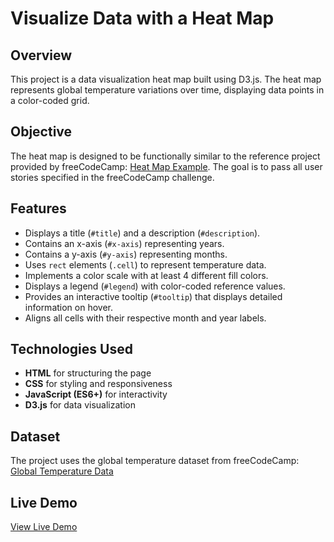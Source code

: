 # Visualize Data with a Heat Map

## Overview
This project is a data visualization heat map built using D3.js. The heat map represents global temperature variations over time, displaying data points in a color-coded grid. 

## Objective
The heat map is designed to be functionally similar to the reference project provided by freeCodeCamp: [Heat Map Example](https://heat-map.freecodecamp.rocks). The goal is to pass all user stories specified in the freeCodeCamp challenge.

## Features
- Displays a title (`#title`) and a description (`#description`).
- Contains an x-axis (`#x-axis`) representing years.
- Contains a y-axis (`#y-axis`) representing months.
- Uses `rect` elements (`.cell`) to represent temperature data.
- Implements a color scale with at least 4 different fill colors.
- Displays a legend (`#legend`) with color-coded reference values.
- Provides an interactive tooltip (`#tooltip`) that displays detailed information on hover.
- Aligns all cells with their respective month and year labels.

## Technologies Used
- **HTML** for structuring the page
- **CSS** for styling and responsiveness
- **JavaScript (ES6+)** for interactivity
- **D3.js** for data visualization

## Dataset
The project uses the global temperature dataset from freeCodeCamp:  
[Global Temperature Data](https://raw.githubusercontent.com/freeCodeCamp/ProjectReferenceData/master/global-temperature.json)

## Live Demo
[View Live Demo](##)